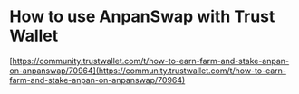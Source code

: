 # How to use AnpanSwap with Trust Wallet

[https://community.trustwallet.com/t/how-to-earn-farm-and-stake-anpan-on-anpanswap/70964](https://community.trustwallet.com/t/how-to-earn-farm-and-stake-anpan-on-anpanswap/70964)

